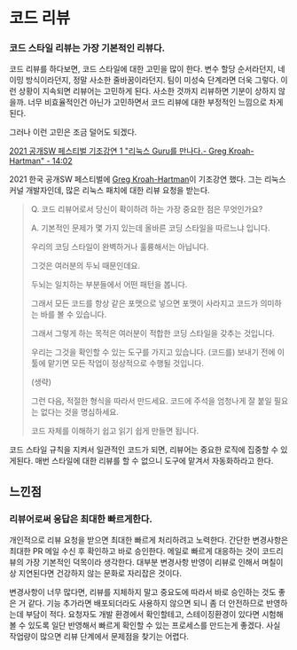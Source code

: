 # 코드 리뷰

### 코드 스타일 리뷰는 가장 기본적인 리뷰다.

코드 리뷰를 하다보면, 코드 스타일에 대한 고민을 많이 한다.
변수 할당 순서라던지, 네이밍 방식이라던지, 정말 사소한 줄바꿈이라던지.
팀이 미성숙 단계라면 더욱 그렇다. 이런 상황이 지속되면 리뷰어는 고민하게 된다.
사소한 것까지 리뷰하면 기분이 상하지 않을까.
너무 비효율적인건 아닌가 고민하면서 코드 리뷰에 대한 부정적인 느낌으로 차게된다.

그러나 이런 고민은 조금 덜어도 되겠다.

[2021 공개SW 페스티벌 기조강연 1 "리눅스 Guru를 만나다.- Greg Kroah-Hartman" - 14:02](https://youtu.be/JcY35HD77lg?t=828)

2021 한국 공개SW 페스티벌에 [Greg Kroah-Hartman](https://en.wikipedia.org/wiki/Greg_Kroah-Hartman)이 기조강연 했다.
그는 리눅스 커널 개발자인데, 많은 리눅스 패치에 대한 리뷰 요청을 받는다.

> Q. 코드 리뷰어로서 당신이 확이하려 하는 가장 중요한 점은 무엇인가요?
>
> A. 기본적인 문제가 몇 가지 있는데 올바른 코딩 스타일을 따르느냐 입니다.
>
> 우리의 코딩 스타일이 완벽하거나 훌륭해서는 아닙니다.
>
> 그것은 여러분의 두뇌 때문인데요.
>
> 두뇌는 일치하는 부분들에서 어떤 패턴을 봅니다.
>
> 그래서 모든 코드를 항상 같은 포맷으로 넣으면 포맷이 사라지고
> 코드가 의미하는 바를 볼 수 있습니다.
>
> 그래서 그렇게 하는 목적은 여러분이 적합한 코딩 스타일을 갖추는 것입니다.
>
> 우리는 그것을 확인할 수 있는 도구를 가지고 있습니다. (코드를) 보내기 전에 이 툴에 맡기면 모든 작업이 정상적으로 수행될 것입니다.
>
> (생략)
>
> 그런 다음, 적절한 형식을 따라서 만드세요. 코드에 주석을 엄청나게 잘 붙일 필요는 없다는 것을 명심하세요.
>
> 코드 자체를 이해하기 쉽고 읽기 쉽게 만들면 됩니다.

코드 스타일 규칙을 지켜서 일관적인 코드가 되면, 리뷰어는 중요한 로직에 집중할 수 있게된다.
매번 스타일에 대한 리뷰를 할 수 없으니 도구에 맡겨서 자동화하라고 한다.

## 느낀점

### 리뷰어로써 응답은 최대한 빠르게한다.

개인적으로 리뷰 요청을 받으면 최대한 빠르게 처리하려고 노력한다.
간단한 변경사항은 최대한 PR 메일 수신 후 확인하고 바로 승인한다.
메일로 빠르게 대응하는 것이 코드리뷰의 가장 기본적인 덕목이라 생각한다.
대부분 변경사항 반영이 리뷰로 인해서 며칠이상 지연된다면 건강하지 않는 문화로 자리잡은 것이다.

변경사항이 너무 많다면, 리뷰를 지체하지 말고 중요도에 따라서 바로 승인하는 것도 좋은 거 같다.
기능 추가라면 배포되더라도 사용하지 않으면 되니 좀 더 안전하므로 반영하는데 부담이 적다.
요청자도 개발 환경에서 확인할테고, 스테이징환경이 있다면 시험해볼 수 있도록 일단 반영해서 빠르게 확인할 수 있는 프로세스를 만드는게 좋겠다.
사실 작업량이 많으면 리뷰 단계에서 문제점을 찾기는 어렵다.

